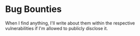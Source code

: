 # Bug Bounties

When I find anything, I'll write about them within the respective vulnerabilities if I'm allowed to publicly disclose it.
